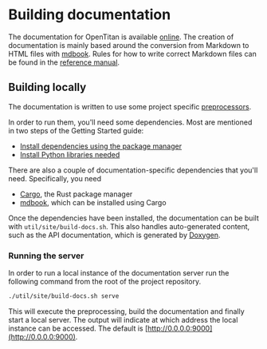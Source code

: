 # Building documentation

The documentation for OpenTitan is available [online](https://opentitan.org).
The creation of documentation is mainly based around the conversion from Markdown to HTML files with [mdbook](https://rust-lang.github.io/mdBook/).
Rules for how to write correct Markdown files can be found in the [reference manual](../contributing/style_guides/markdown_usage_style.md).

## Building locally

The documentation is written to use some project specific [preprocessors](https://rust-lang.github.io/mdBook/format/configuration/preprocessors.html).

In order to run them, you'll need some dependencies.
Most are mentioned in two steps of the Getting Started guide:
- [Install dependencies using the package manager](README.md#step-2-install-dependencies-using-the-package-manager)
- [Install Python libraries needed](README.md#step-3-install-python-libraries-needed)

There are also a couple of documentation-specific dependencies that you'll need.
Specifically, you need
- [Cargo](https://doc.rust-lang.org/cargo/), the Rust package manager
- [mdbook](https://rust-lang.github.io/mdBook/), which can be installed using Cargo

Once the dependencies have been installed, the documentation can be built with `util/site/build-docs.sh`.
This also handles auto-generated content, such as the API documentation, which is generated by [Doxygen](https://www.doxygen.nl/).

### Running the server

In order to run a local instance of the documentation server run the following command from the root of the project repository.

```sh
./util/site/build-docs.sh serve
```

This will execute the preprocessing, build the documentation and finally start a local server.
The output will indicate at which address the local instance can be accessed.
The default is [http://0.0.0.0:9000](http://0.0.0.0:9000).
